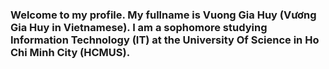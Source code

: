### Welcome to my profile. My fullname is Vuong Gia Huy (Vương Gia Huy in Vietnamese). I am a sophomore studying Information Technology (IT) at the University Of Science in Ho Chi Minh City (HCMUS).

<!--
**cubist38/cubist38** is a ✨ _special_ ✨ repository because its `README.md` (this file) appears on your GitHub profile.

Here are some ideas to get you started:

- 🔭 I’m currently working on ...
- 🌱 I’m currently learning ...
- 👯 I’m looking to collaborate on ...
- 🤔 I’m looking for help with ...
- 💬 Ask me about ...
- 📫 How to reach me: ...
- 😄 Pronouns: ...
- ⚡ Fun fact: ...
-->
